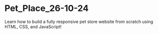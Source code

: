 # Pet_Place_26-10-24
Learn how to build a fully responsive pet store website from scratch using HTML, CSS, and JavaScript!
